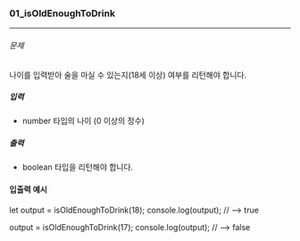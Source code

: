 ### 01_isOldEnoughToDrink

***

###### 문제

나이를 입력받아 술을 마실 수 있는지(18세 이상) 여부를 리턴해야 합니다.

##### 입력

- number 타입의 나이 (0 이상의 정수)

##### 출력

- boolean 타입을 리턴해야 합니다.

#### 입출력 예시

let output = isOldEnoughToDrink(18);
console.log(output); // --> true

output = isOldEnoughToDrink(17);
console.log(output); // --> false
